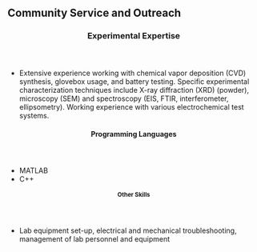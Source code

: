 <section class="thirteen columns" markdown="1">

# Community Service and Outreach

<article markdown="1">
<header>
<h1>Experimental Expertise</h1>

</header>

* Extensive experience working with chemical vapor deposition (CVD) synthesis, glovebox usage, and battery testing. Specific experimental characterization techniques include X-ray diffraction (XRD) (powder), microscopy (SEM) and spectroscopy (EIS, FTIR, interferometer, ellipsometry). Working experience with various electrochemical test systems.

<article markdown="1">
<header>
<h1>Programming Languages</h1>
</header>

* MATLAB  
* C++  

<article markdown="1">
<header>
<h1>Other Skills</h1>
</header>

* Lab equipment set-up, electrical and mechanical troubleshooting, management of lab personnel and equipment


</section>